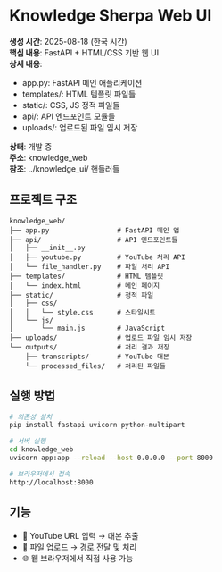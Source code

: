 # Knowledge Sherpa Web UI

**생성 시간**: 2025-08-18 (한국 시간)  
**핵심 내용**: FastAPI + HTML/CSS 기반 웹 UI  
**상세 내용**:
  - app.py: FastAPI 메인 애플리케이션
  - templates/: HTML 템플릿 파일들
  - static/: CSS, JS 정적 파일들
  - api/: API 엔드포인트 모듈들
  - uploads/: 업로드된 파일 임시 저장

**상태**: 개발 중  
**주소**: knowledge_web  
**참조**: ../knowledge_ui/ 핸들러들

## 프로젝트 구조

```
knowledge_web/
├── app.py                 # FastAPI 메인 앱
├── api/                   # API 엔드포인트들
│   ├── __init__.py
│   ├── youtube.py         # YouTube 처리 API
│   └── file_handler.py    # 파일 처리 API
├── templates/             # HTML 템플릿
│   └── index.html         # 메인 페이지
├── static/                # 정적 파일
│   ├── css/
│   │   └── style.css      # 스타일시트
│   └── js/
│       └── main.js        # JavaScript
├── uploads/               # 업로드 파일 임시 저장
└── outputs/               # 처리 결과 저장
    ├── transcripts/       # YouTube 대본
    └── processed_files/   # 처리된 파일들
```

## 실행 방법

```bash
# 의존성 설치
pip install fastapi uvicorn python-multipart

# 서버 실행
cd knowledge_web
uvicorn app:app --reload --host 0.0.0.0 --port 8000

# 브라우저에서 접속
http://localhost:8000
```

## 기능

- 🎥 YouTube URL 입력 → 대본 추출
- 📁 파일 업로드 → 경로 전달 및 처리
- 🌐 웹 브라우저에서 직접 사용 가능